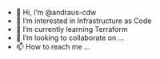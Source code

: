 - 👋 Hi, I’m @andraus-cdw
- 👀 I’m interested in Infrastructure as Code
- 🌱 I’m currently learning Terraform
- 💞️ I’m looking to collaborate on ...
- 📫 How to reach me ...

<!---
andraus-cdw/andraus-cdw is a ✨ special ✨ repository because its `README.md` (this file) appears on your GitHub profile.
You can click the Preview link to take a look at your changes.
--->
